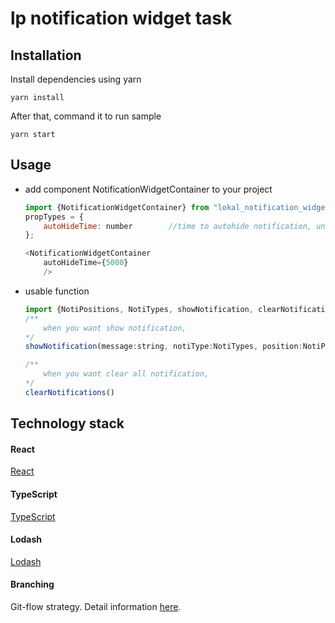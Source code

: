 # lp notification widget task

## Installation
Install dependencies using yarn

````
yarn install
````

After that, command it to run sample

````
yarn start
````

## Usage
- add component NotificationWidgetContainer to your project
    ```javascript
    import {NotificationWidgetContainer} from "lokal_notification_widget";
    propTypes = {
        autoHideTime: number        //time to autohide notification, unit is millisecond
    };

    <NotificationWidgetContainer
        autoHideTime={5000}
        />
    ```

- usable function
    ```javascript
    import {NotiPositions, NotiTypes, showNotification, clearNotifications} from "lokal_notification_widget";
    /**
        when you want show notification,
    */
    showNotification(message:string, notiType:NotiTypes, position:NotiPositions)

    /**
        when you want clear all notification,
    */
    clearNotifications()
    ```

## Technology stack
#### React
[React](https://github.com/facebook/react)

#### TypeScript
[TypeScript](https://www.typescriptlang.org/)

#### Lodash
[Lodash](https://lodash.com/)

#### Branching
Git-flow strategy. Detail information [here](http://nvie.com/posts/a-successful-git-branching-model/).